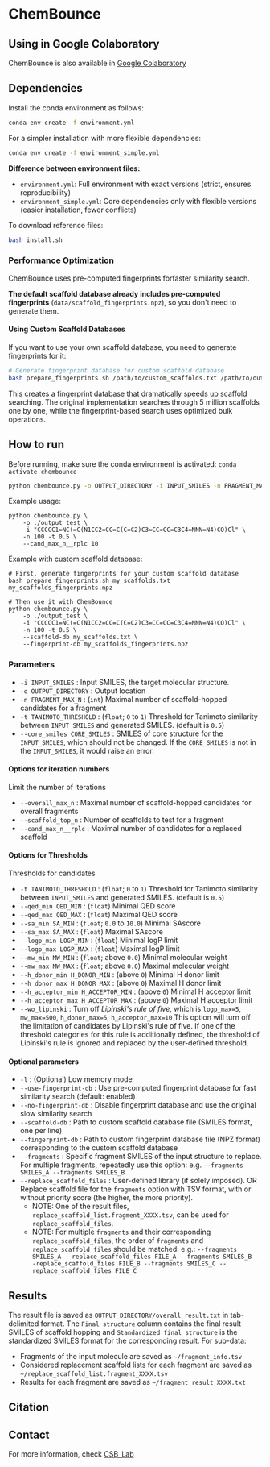 # ChemBounce

<!--<img src="./assets/graphical_abstract.png" width="450px"></img>-->


## Using in Google Colaboratory

ChemBounce is also available in [Google Colaboratory](https://colab.research.google.com/github/jyryu3161/chembounce/blob/main/chembounce_colab.ipynb)

## Dependencies

Install the conda environment as follows: 

```bash
conda env create -f environment.yml
```

For a simpler installation with more flexible dependencies:
```bash
conda env create -f environment_simple.yml
```

**Difference between environment files:**
- `environment.yml`: Full environment with exact versions (strict, ensures reproducibility)
- `environment_simple.yml`: Core dependencies only with flexible versions (easier installation, fewer conflicts)

To download reference files:
```bash
bash install.sh
```

### Performance Optimization

ChemBounce uses pre-computed fingerprints forfaster similarity search. 

**The default scaffold database already includes pre-computed fingerprints** (`data/scaffold_fingerprints.npz`), so you don't need to generate them.

#### Using Custom Scaffold Databases

If you want to use your own scaffold database, you need to generate fingerprints for it:

```bash
# Generate fingerprint database for custom scaffold database
bash prepare_fingerprints.sh /path/to/custom_scaffolds.txt /path/to/output_fingerprints.npz
```

This creates a fingerprint database that dramatically speeds up scaffold searching. The original implementation searches through 5 million scaffolds one by one, while the fingerprint-based search uses optimized bulk operations.

## How to run

Before running, make sure the conda environment is activated: `conda activate chembounce`

```bash
python chembounce.py -o OUTPUT_DIRECTORY -i INPUT_SMILES -n FRAGMENT_MAX_N -t TANIMOTO_THRESHOLD
```
Example usage:

```
python chembounce.py \
    -o ./output_test \
    -i "CCCCC1=NC(=C(N1CC2=CC=C(C=C2)C3=CC=CC=C3C4=NNN=N4)CO)Cl" \
    -n 100 -t 0.5 \
    --cand_max_n__rplc 10
```

Example with custom scaffold database:

```
# First, generate fingerprints for your custom scaffold database
bash prepare_fingerprints.sh my_scaffolds.txt my_scaffolds_fingerprints.npz

# Then use it with ChemBounce
python chembounce.py \
    -o ./output_test \
    -i "CCCCC1=NC(=C(N1CC2=CC=C(C=C2)C3=CC=CC=C3C4=NNN=N4)CO)Cl" \
    -n 100 -t 0.5 \
    --scaffold-db my_scaffolds.txt \
    --fingerprint-db my_scaffolds_fingerprints.npz
```

### Parameters


- `-i INPUT_SMILES` : Input SMILES, the target molecular structure.
- `-o OUTPUT_DIRECTORY` : Output location
- `-n FRAGMENT_MAX_N` : (`int`) Maximal number of scaffold-hopped candidates for a fragment
- `-t TANIMOTO_THRESHOLD` : (`float`; `0` to `1`) Threshold for Tanimoto similarity between `INPUT_SMILES` and generated SMILES. (default is `0.5`)
- `--core_smiles CORE_SMILES` : SMILES of core structure for the `INPUT_SMILES`, which should not be changed. If the `CORE_SMILES` is not in the `INPUT_SMILES`, it would raise an error.


#### Options for iteration numbers

Limit the number of iterations

- `--overall_max_n` : Maximal number of scaffold-hopped candidates for overall fragments
- `--scaffold_top_n` : Number of scaffolds to test for a fragment
- `--cand_max_n__rplc` : Maximal number of candidates for a replaced scaffold


#### Options for Thresholds

Thresholds for candidates

- `-t TANIMOTO_THRESHOLD` : (`float`; `0` to `1`) Threshold for Tanimoto similarity between `INPUT_SMILES` and generated SMILES. (default is `0.5`)
- `--qed_min QED_MIN` : (`float`) Minimal QED score
- `--qed_max QED_MAX` : (`float`) Maximal QED score
- `--sa_min SA_MIN` : (`float`; `0.0` to `10.0`) Minimal SAscore
- `--sa_max SA_MAX` : (`float`) Maximal SAscore
- `--logp_min LOGP_MIN` : (`float`) Minimal logP limit
- `--logp_max LOGP_MAX` : (`float`) Maximal logP limit
- `--mw_min MW_MIN` : (`float`; above `0.0`) Minimal molecular weight
- `--mw_max MW_MAX` : (`float`; above `0.0`) Maximal molecular weight
- `--h_donor_min H_DONOR_MIN` : (above `0`) Minimal H donor limit
- `--h_donor_max H_DONOR_MAX` : (above `0`) Maximal H donor limit
- `--h_acceptor_min H_ACCEPTOR_MIN` : (above `0`) Minimal H acceptor limit
- `--h_acceptor_max H_ACCEPTOR_MAX` : (above `0`) Maximal H acceptor limit
- `--wo_lipinski` : Turn off *Lipinski's rule of five*, which is `logp_max=5`, `mw_max=500`, `h_donor_max=5`, `h_acceptor_max=10`
This option will turn off the limitation of candidates by Lipinski's rule of five.
If one of the threshold categories for this rule is additionally defined, the threshold of Lipinski's rule is ignored and replaced by the user-defined threshold.


#### Optional parameters

- `-l` : (Optional) Low memory mode
- `--use-fingerprint-db` : Use pre-computed fingerprint database for fast similarity search (default: enabled)
- `--no-fingerprint-db` : Disable fingerprint database and use the original slow similarity search
- `--scaffold-db` : Path to custom scaffold database file (SMILES format, one per line)
- `--fingerprint-db` : Path to custom fingerprint database file (NPZ format) corresponding to the custom scaffold database
- `--fragments` : Specific fragment SMILES of the input structure to replace. For multiple fragments, repeatedly use this option: e.g. `--fragments SMILES_A --fragments SMILES_B`
- `--replace_scaffold_files` : User-defined library (if solely imposed). OR Replace scaffold file for the `fragments` option with TSV format, with or without priority score (the higher, the more priority).
  * NOTE: One of the result files, `replace_scaffold_list.fragment_XXXX.tsv`, can be used for `replace_scaffold_files`.
  * NOTE: For multiple `fragments` and their corresponding `replace_scaffold_files`, the order of `fragments` and `replace_scaffold_files` should be matched:
      e.g.: `--fragments SMILES_A --replace_scaffold_files FILE_A --fragments SMILES_B --replace_scaffold_files FILE_B --fragments SMILES_C --replace_scaffold_files FILE_C`


## Results

The result file is saved as `OUTPUT_DIRECTORY/overall_result.txt` in tab-delimited format. The `Final structure` column contains the final result SMILES of scaffold hopping and `Standardized final structure` is the standardized SMILES format for the corresponding result. For sub-data:

- Fragments of the input molecule are saved as `~/fragment_info.tsv`
- Considered replacement scaffold lists for each fragment are saved as `~/replace_scaffold_list.fragment_XXXX.tsv`
- Results for each fragment are saved as `~/fragment_result_XXXX.txt`

## Citation

<!--```bibtex
@article{,
  title    = "",
  author   = "",
  journal  = "",
  month    = "",
  year     =  2024
}
```
-->

## Contact

For more information, check [CSB_Lab](https://www.csb-lab.net/)

